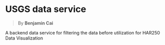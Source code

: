 # USGS data service 

> By **Benjamin Cai**

A backend data service for filtering the data before utilization for HAR250 Data Visualization

